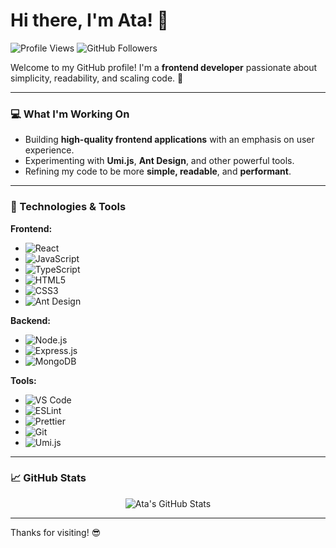 # Hi there, I'm Ata! 👋

![Profile Views](https://komarev.com/ghpvc/?username=your-username&color=brightgreen)
![GitHub Followers](https://img.shields.io/github/followers/your-username?label=Follow&style=social)

Welcome to my GitHub profile! I'm a **frontend developer** passionate about simplicity, readability, and scaling code. 🚀

---

### 💻 What I'm Working On
- Building **high-quality frontend applications** with an emphasis on user experience.
- Experimenting with **Umi.js**, **Ant Design**, and other powerful tools.
- Refining my code to be more **simple, readable**, and **performant**.

---

### 🔧 Technologies & Tools

**Frontend:**
- ![React](https://img.shields.io/badge/-React-black?style=flat-square&logo=react)
- ![JavaScript](https://img.shields.io/badge/-JavaScript-black?style=flat-square&logo=javascript)
- ![TypeScript](https://img.shields.io/badge/-TypeScript-blue?style=flat-square&logo=typescript)
- ![HTML5](https://img.shields.io/badge/-HTML5-E34F26?style=flat-square&logo=html5&logoColor=white)
- ![CSS3](https://img.shields.io/badge/-CSS3-1572B6?style=flat-square&logo=css3)
- ![Ant Design](https://img.shields.io/badge/-Ant%20Design-0170FE?style=flat-square&logo=ant-design)

**Backend:**
- ![Node.js](https://img.shields.io/badge/-Node.js-black?style=flat-square&logo=node.js)
- ![Express.js](https://img.shields.io/badge/-Express.js-black?style=flat-square&logo=express)
- ![MongoDB](https://img.shields.io/badge/-MongoDB-black?style=flat-square&logo=mongodb)

**Tools:**
- ![VS Code](https://img.shields.io/badge/-VS%20Code-007ACC?style=flat-square&logo=visual-studio-code)
- ![ESLint](https://img.shields.io/badge/-ESLint-4B32C3?style=flat-square&logo=eslint)
- ![Prettier](https://img.shields.io/badge/-Prettier-F7B93E?style=flat-square&logo=prettier)
- ![Git](https://img.shields.io/badge/-Git-black?style=flat-square&logo=git)
- ![Umi.js](https://img.shields.io/badge/-Umi.js-orange?style=flat-square&logo=umi)

---

### 📈 GitHub Stats

<p align="center">
  <img src="https://github-readme-stats.vercel.app/api?username=AtaIS3ta&show_icons=true&theme=radical" alt="Ata's GitHub Stats" />
</p>

---

Thanks for visiting! 😎
